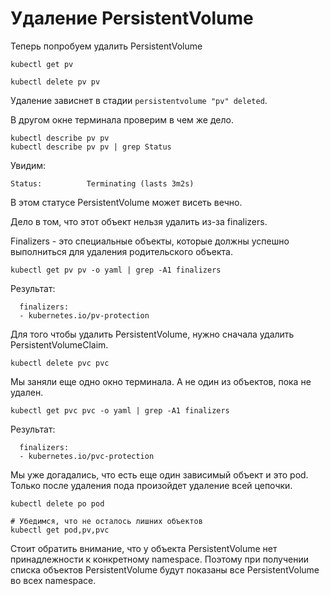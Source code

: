 # Удаление PersistentVolume
Теперь попробуем удалить PersistentVolume
```shell script
kubectl get pv

kubectl delete pv pv
```

Удаление зависнет в стадии `persistentvolume "pv" deleted`.

В другом окне терминала проверим в чем же дело.
 
```shell script
kubectl describe pv pv
kubectl describe pv pv | grep Status
```

Увидим:
```text
Status:          Terminating (lasts 3m2s)
```
В этом статусе PersistentVolume может висеть вечно.

Дело в том, что этот объект нельзя удалить из-за finalizers.

Finalizers - это специальные объекты, которые должны успешно выполниться для удаления родительского объекта.
```shell script
kubectl get pv pv -o yaml | grep -A1 finalizers
```

Результат:
```text
  finalizers:
  - kubernetes.io/pv-protection
```
Для того чтобы удалить PersistentVolume, нужно сначала удалить PersistentVolumeClaim.

```shell script
kubectl delete pvc pvc
```

Мы заняли еще одно окно терминала. А не один из объектов, пока не удален.
 
```shell script
kubectl get pvc pvc -o yaml | grep -A1 finalizers
```

Результат:
```text
  finalizers:
  - kubernetes.io/pvc-protection
```

Мы уже догадались, что есть еще один зависимый объект и это pod.
Только после удаления пода произойдет удаление всей цепочки.
```shell script
kubectl delete po pod

# Убедимся, что не осталось лишних объектов
kubectl get pod,pv,pvc
```

Стоит обратить внимание, что у объекта PersistentVolume нет принадлежности к конкретному namespace.
Поэтому при получении списка объектов PersistentVolume будут показаны все PersistentVolume во всех namespace.
